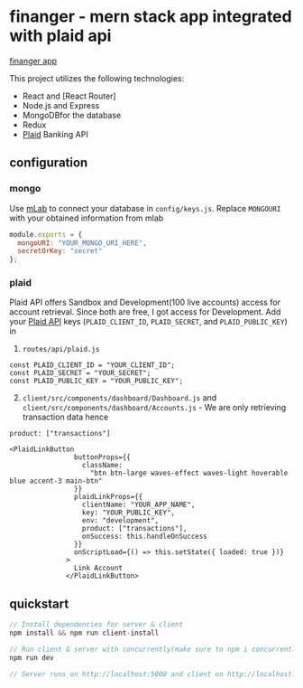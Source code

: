 # finanger - mern stack app integrated with plaid api

[finanger app](https://finanger.herokuapp.com)

This project utilizes the following technologies:

- React and [React Router]
- Node.js and Express
- MongoDBfor the database
- Redux
- [Plaid](https://plaid.com) Banking API

## configuration

### mongo

Use [mLab](https://mlab.com) to connect your database in `config/keys.js`. Replace `MONGOURI` with your obtained information from mlab

```javascript
module.exports = {
  mongoURI: "YOUR_MONGO_URI_HERE",
  secretOrKey: "secret"
};
```

### plaid

Plaid API offers Sandbox and Development(100 live accounts) access for account retrieval. Since both are free, I got access for Development. Add your [Plaid API](https://plaid.com) keys (`PLAID_CLIENT_ID`, `PLAID_SECRET`, and `PLAID_PUBLIC_KEY`) in

1. `routes/api/plaid.js`

```
const PLAID_CLIENT_ID = "YOUR_CLIENT_ID";
const PLAID_SECRET = "YOUR_SECRET";
const PLAID_PUBLIC_KEY = "YOUR_PUBLIC_KEY";
```

2. `client/src/components/dashboard/Dashboard.js` and `client/src/components/dashboard/Accounts.js` - We are only retrieving transaction data hence 

``` 
product: ["transactions"] 
```

```
<PlaidLinkButton
                buttonProps={{
                  className:
                    "btn btn-large waves-effect waves-light hoverable blue accent-3 main-btn"
                }}
                plaidLinkProps={{
                  clientName: "YOUR_APP_NAME",
                  key: "YOUR_PUBLIC_KEY",
                  env: "development",
                  product: ["transactions"],
                  onSuccess: this.handleOnSuccess
                }}
                onScriptLoad={() => this.setState({ loaded: true })}
              >
                Link Account
              </PlaidLinkButton>
```

## quickstart

```javascript
// Install dependencies for server & client
npm install && npm run client-install

// Run client & server with concurrently(make sure to npm i concurrently - this enables us run the server and client at the same time)
npm run dev

// Server runs on http://localhost:5000 and client on http://localhost:3000
```